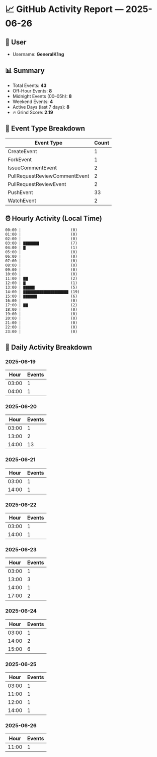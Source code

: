# 📈 GitHub Activity Report — 2025-06-26

## 👤 User
- Username: **GeneralK1ng**

## 📊 Summary
- Total Events: **43**
- Off-Hour Events: **8**
- Midnight Events (00–05h): **8**
- Weekend Events: **4**
- Active Days (last 7 days): **8**
- 🔥 Grind Score: **2.19**

## 🔧 Event Type Breakdown
| Event Type | Count |
|------------|-------|
| CreateEvent | 1 |
| ForkEvent | 1 |
| IssueCommentEvent | 2 |
| PullRequestReviewCommentEvent | 2 |
| PullRequestReviewEvent | 2 |
| PushEvent | 33 |
| WatchEvent | 2 |

## ⏰ Hourly Activity (Local Time)
```text
00:00 |                      (0)
01:00 |                      (0)
02:00 |                      (0)
03:00 | ▇▇▇▇▇▇▇              (7)
04:00 | ▇                    (1)
05:00 |                      (0)
06:00 |                      (0)
07:00 |                      (0)
08:00 |                      (0)
09:00 |                      (0)
10:00 |                      (0)
11:00 | ▇▇                   (2)
12:00 | ▇                    (1)
13:00 | ▇▇▇▇▇                (5)
14:00 | ▇▇▇▇▇▇▇▇▇▇▇▇▇▇▇▇▇▇▇▇ (19)
15:00 | ▇▇▇▇▇▇               (6)
16:00 |                      (0)
17:00 | ▇▇                   (2)
18:00 |                      (0)
19:00 |                      (0)
20:00 |                      (0)
21:00 |                      (0)
22:00 |                      (0)
23:00 |                      (0)
```

## 📆 Daily Activity Breakdown
### 2025-06-19
| Hour | Events |
|------|--------|
| 03:00 | 1 |
| 04:00 | 1 |

### 2025-06-20
| Hour | Events |
|------|--------|
| 03:00 | 1 |
| 13:00 | 2 |
| 14:00 | 13 |

### 2025-06-21
| Hour | Events |
|------|--------|
| 03:00 | 1 |
| 14:00 | 1 |

### 2025-06-22
| Hour | Events |
|------|--------|
| 03:00 | 1 |
| 14:00 | 1 |

### 2025-06-23
| Hour | Events |
|------|--------|
| 03:00 | 1 |
| 13:00 | 3 |
| 14:00 | 1 |
| 17:00 | 2 |

### 2025-06-24
| Hour | Events |
|------|--------|
| 03:00 | 1 |
| 14:00 | 2 |
| 15:00 | 6 |

### 2025-06-25
| Hour | Events |
|------|--------|
| 03:00 | 1 |
| 11:00 | 1 |
| 12:00 | 1 |
| 14:00 | 1 |

### 2025-06-26
| Hour | Events |
|------|--------|
| 11:00 | 1 |

